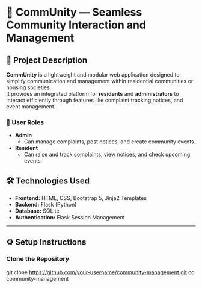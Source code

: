 # 🏡 CommUnity — Seamless Community Interaction and Management

## 📖 Project Description
**CommUnity** is a lightweight and modular web application designed to simplify communication and management within residential communities or housing societies.  
It provides an integrated platform for **residents** and **administrators** to interact efficiently through features like complaint tracking,notices, and event management.

### 👤 User Roles
- **Admin**
  - Can manage complaints, post notices, and create community events.
- **Resident**
  - Can raise and track complaints, view notices, and check upcoming events.

## 🛠️ Technologies Used
- **Frontend:** HTML, CSS, Bootstrap 5, Jinja2 Templates  
- **Backend:** Flask (Python)  
- **Database:** SQLite
- **Authentication:** Flask Session Management   

---

## ⚙️ Setup Instructions

###  Clone the Repository
git clone https://github.com/your-username/community-management.git
cd community-management
